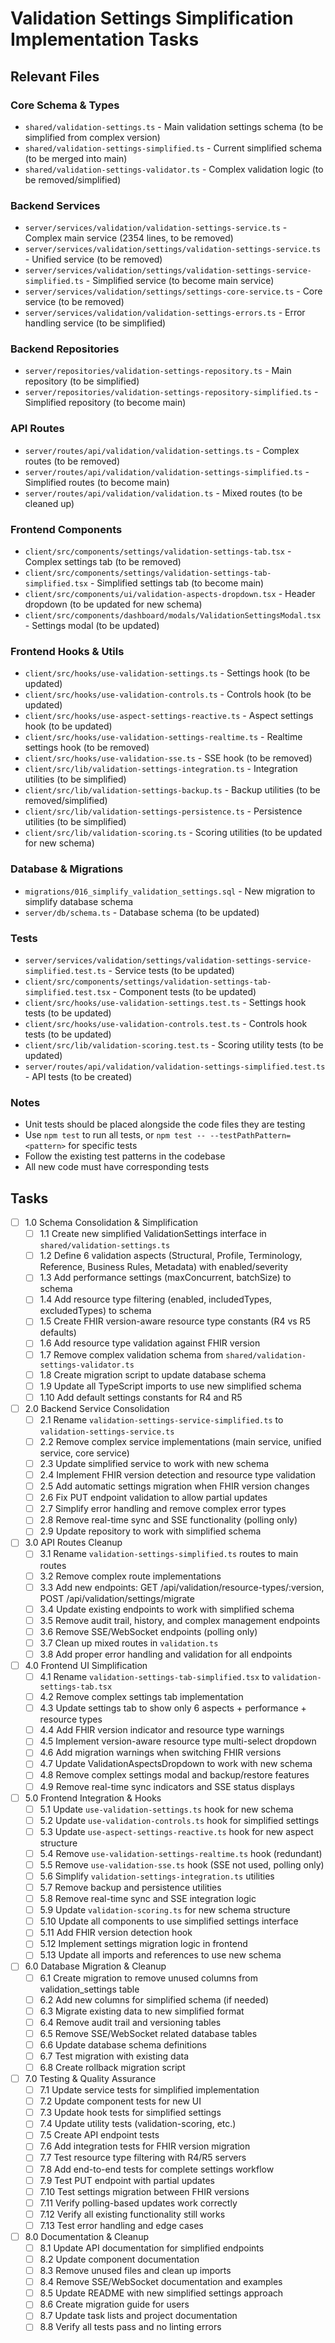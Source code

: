 # Validation Settings Simplification Implementation Tasks

## Relevant Files

### Core Schema & Types
- `shared/validation-settings.ts` - Main validation settings schema (to be simplified from complex version)
- `shared/validation-settings-simplified.ts` - Current simplified schema (to be merged into main)
- `shared/validation-settings-validator.ts` - Complex validation logic (to be removed/simplified)

### Backend Services
- `server/services/validation/validation-settings-service.ts` - Complex main service (2354 lines, to be removed)
- `server/services/validation/settings/validation-settings-service.ts` - Unified service (to be removed)
- `server/services/validation/settings/validation-settings-service-simplified.ts` - Simplified service (to become main service)
- `server/services/validation/settings/settings-core-service.ts` - Core service (to be removed)
- `server/services/validation/validation-settings-errors.ts` - Error handling service (to be simplified)

### Backend Repositories
- `server/repositories/validation-settings-repository.ts` - Main repository (to be simplified)
- `server/repositories/validation-settings-repository-simplified.ts` - Simplified repository (to become main)

### API Routes
- `server/routes/api/validation/validation-settings.ts` - Complex routes (to be removed)
- `server/routes/api/validation/validation-settings-simplified.ts` - Simplified routes (to become main)
- `server/routes/api/validation/validation.ts` - Mixed routes (to be cleaned up)

### Frontend Components
- `client/src/components/settings/validation-settings-tab.tsx` - Complex settings tab (to be removed)
- `client/src/components/settings/validation-settings-tab-simplified.tsx` - Simplified settings tab (to become main)
- `client/src/components/ui/validation-aspects-dropdown.tsx` - Header dropdown (to be updated for new schema)
- `client/src/components/dashboard/modals/ValidationSettingsModal.tsx` - Settings modal (to be updated)

### Frontend Hooks & Utils
- `client/src/hooks/use-validation-settings.ts` - Settings hook (to be updated)
- `client/src/hooks/use-validation-controls.ts` - Controls hook (to be updated)
- `client/src/hooks/use-aspect-settings-reactive.ts` - Aspect settings hook (to be updated)
- `client/src/hooks/use-validation-settings-realtime.ts` - Realtime settings hook (to be removed)
- `client/src/hooks/use-validation-sse.ts` - SSE hook (to be removed)
- `client/src/lib/validation-settings-integration.ts` - Integration utilities (to be simplified)
- `client/src/lib/validation-settings-backup.ts` - Backup utilities (to be removed/simplified)
- `client/src/lib/validation-settings-persistence.ts` - Persistence utilities (to be simplified)
- `client/src/lib/validation-scoring.ts` - Scoring utilities (to be updated for new schema)

### Database & Migrations
- `migrations/016_simplify_validation_settings.sql` - New migration to simplify database schema
- `server/db/schema.ts` - Database schema (to be updated)

### Tests
- `server/services/validation/settings/validation-settings-service-simplified.test.ts` - Service tests (to be updated)
- `client/src/components/settings/validation-settings-tab-simplified.test.tsx` - Component tests (to be updated)
- `client/src/hooks/use-validation-settings.test.ts` - Settings hook tests (to be updated)
- `client/src/hooks/use-validation-controls.test.ts` - Controls hook tests (to be updated)
- `client/src/lib/validation-scoring.test.ts` - Scoring utility tests (to be updated)
- `server/routes/api/validation/validation-settings-simplified.test.ts` - API tests (to be created)

### Notes
- Unit tests should be placed alongside the code files they are testing
- Use `npm test` to run all tests, or `npm test -- --testPathPattern=<pattern>` for specific tests
- Follow the existing test patterns in the codebase
- All new code must have corresponding tests

## Tasks

- [ ] 1.0 Schema Consolidation & Simplification
  - [ ] 1.1 Create new simplified ValidationSettings interface in `shared/validation-settings.ts`
  - [ ] 1.2 Define 6 validation aspects (Structural, Profile, Terminology, Reference, Business Rules, Metadata) with enabled/severity
  - [ ] 1.3 Add performance settings (maxConcurrent, batchSize) to schema
  - [ ] 1.4 Add resource type filtering (enabled, includedTypes, excludedTypes) to schema
  - [ ] 1.5 Create FHIR version-aware resource type constants (R4 vs R5 defaults)
  - [ ] 1.6 Add resource type validation against FHIR version
  - [ ] 1.7 Remove complex validation schema from `shared/validation-settings-validator.ts`
  - [ ] 1.8 Create migration script to update database schema
  - [ ] 1.9 Update all TypeScript imports to use new simplified schema
  - [ ] 1.10 Add default settings constants for R4 and R5

- [ ] 2.0 Backend Service Consolidation
  - [ ] 2.1 Rename `validation-settings-service-simplified.ts` to `validation-settings-service.ts`
  - [ ] 2.2 Remove complex service implementations (main service, unified service, core service)
  - [ ] 2.3 Update simplified service to work with new schema
  - [ ] 2.4 Implement FHIR version detection and resource type validation
  - [ ] 2.5 Add automatic settings migration when FHIR version changes
  - [ ] 2.6 Fix PUT endpoint validation to allow partial updates
  - [ ] 2.7 Simplify error handling and remove complex error types
  - [ ] 2.8 Remove real-time sync and SSE functionality (polling only)
  - [ ] 2.9 Update repository to work with simplified schema

- [ ] 3.0 API Routes Cleanup
  - [ ] 3.1 Rename `validation-settings-simplified.ts` routes to main routes
  - [ ] 3.2 Remove complex route implementations
  - [ ] 3.3 Add new endpoints: GET /api/validation/resource-types/:version, POST /api/validation/settings/migrate
  - [ ] 3.4 Update existing endpoints to work with simplified schema
  - [ ] 3.5 Remove audit trail, history, and complex management endpoints
  - [ ] 3.6 Remove SSE/WebSocket endpoints (polling only)
  - [ ] 3.7 Clean up mixed routes in `validation.ts`
  - [ ] 3.8 Add proper error handling and validation for all endpoints

- [ ] 4.0 Frontend UI Simplification
  - [ ] 4.1 Rename `validation-settings-tab-simplified.tsx` to `validation-settings-tab.tsx`
  - [ ] 4.2 Remove complex settings tab implementation
  - [ ] 4.3 Update settings tab to show only 6 aspects + performance + resource types
  - [ ] 4.4 Add FHIR version indicator and resource type warnings
  - [ ] 4.5 Implement version-aware resource type multi-select dropdown
  - [ ] 4.6 Add migration warnings when switching FHIR versions
  - [ ] 4.7 Update ValidationAspectsDropdown to work with new schema
  - [ ] 4.8 Remove complex settings modal and backup/restore features
  - [ ] 4.9 Remove real-time sync indicators and SSE status displays

- [ ] 5.0 Frontend Integration & Hooks
  - [ ] 5.1 Update `use-validation-settings.ts` hook for new schema
  - [ ] 5.2 Update `use-validation-controls.ts` hook for simplified settings
  - [ ] 5.3 Update `use-aspect-settings-reactive.ts` hook for new aspect structure
  - [ ] 5.4 Remove `use-validation-settings-realtime.ts` hook (redundant)
  - [ ] 5.5 Remove `use-validation-sse.ts` hook (SSE not used, polling only)
  - [ ] 5.6 Simplify `validation-settings-integration.ts` utilities
  - [ ] 5.7 Remove backup and persistence utilities
  - [ ] 5.8 Remove real-time sync and SSE integration logic
  - [ ] 5.9 Update `validation-scoring.ts` for new schema structure
  - [ ] 5.10 Update all components to use simplified settings interface
  - [ ] 5.11 Add FHIR version detection hook
  - [ ] 5.12 Implement settings migration logic in frontend
  - [ ] 5.13 Update all imports and references to use new schema

- [ ] 6.0 Database Migration & Cleanup
  - [ ] 6.1 Create migration to remove unused columns from validation_settings table
  - [ ] 6.2 Add new columns for simplified schema (if needed)
  - [ ] 6.3 Migrate existing data to new simplified format
  - [ ] 6.4 Remove audit trail and versioning tables
  - [ ] 6.5 Remove SSE/WebSocket related database tables
  - [ ] 6.6 Update database schema definitions
  - [ ] 6.7 Test migration with existing data
  - [ ] 6.8 Create rollback migration script

- [ ] 7.0 Testing & Quality Assurance
  - [ ] 7.1 Update service tests for simplified implementation
  - [ ] 7.2 Update component tests for new UI
  - [ ] 7.3 Update hook tests for simplified settings
  - [ ] 7.4 Update utility tests (validation-scoring, etc.)
  - [ ] 7.5 Create API endpoint tests
  - [ ] 7.6 Add integration tests for FHIR version migration
  - [ ] 7.7 Test resource type filtering with R4/R5 servers
  - [ ] 7.8 Add end-to-end tests for complete settings workflow
  - [ ] 7.9 Test PUT endpoint with partial updates
  - [ ] 7.10 Test settings migration between FHIR versions
  - [ ] 7.11 Verify polling-based updates work correctly
  - [ ] 7.12 Verify all existing functionality still works
  - [ ] 7.13 Test error handling and edge cases

- [ ] 8.0 Documentation & Cleanup
  - [ ] 8.1 Update API documentation for simplified endpoints
  - [ ] 8.2 Update component documentation
  - [ ] 8.3 Remove unused files and clean up imports
  - [ ] 8.4 Remove SSE/WebSocket documentation and examples
  - [ ] 8.5 Update README with new simplified settings approach
  - [ ] 8.6 Create migration guide for users
  - [ ] 8.7 Update task lists and project documentation
  - [ ] 8.8 Verify all tests pass and no linting errors
